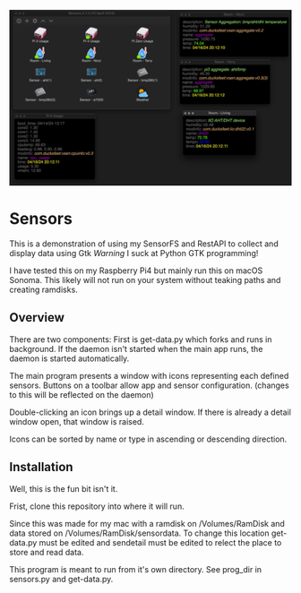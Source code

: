![Sensors.png](Sensors.png)
# Sensors
This is a demonstration of using my SensorFS and RestAPI to collect and display data using Gtk 
*Warning* I suck at Python GTK programming! 

I have tested this on my Raspberry Pi4 but mainly run this on macOS Sonoma. This likely will not 
run on your system without teaking paths and creating ramdisks. 

## Overview
There are two components: First is get-data.py which forks and runs in background. If the daemon isn't 
started when the main app runs, the daemon is started automatically.

The main program presents a window with icons representing each defined sensors. Buttons on a toolbar 
allow app and sensor configuration. (changes to this will be reflected on the daemon)

Double-clicking an icon brings up a detail window. If there is already a detail window open, that window is raised.

Icons can be sorted by name or type in ascending or descending direction. 


## Installation
Well, this is the fun bit isn't it. 

Frist, clone this repository into where it will run. 

Since this was made for my mac with a ramdisk on /Volumes/RamDisk and data stored on /Volumes/RamDisk/sensordata. To change this location get-data.py must be edited and sendetail must be edited to relect the place to store and read data. 

This program is meant to run from it's own directory. See prog_dir in sensors.py and get-data.py. 


